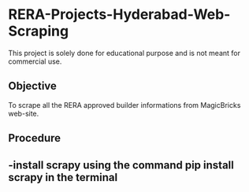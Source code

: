 # RERA-Projects-Hyderabad-Web-Scraping
This project is solely done for educational purpose and is not meant for commercial use.

## Objective
To scrape all the RERA approved builder informations from MagicBricks web-site.

## Procedure
-install scrapy using the command pip install scrapy in the terminal
-
